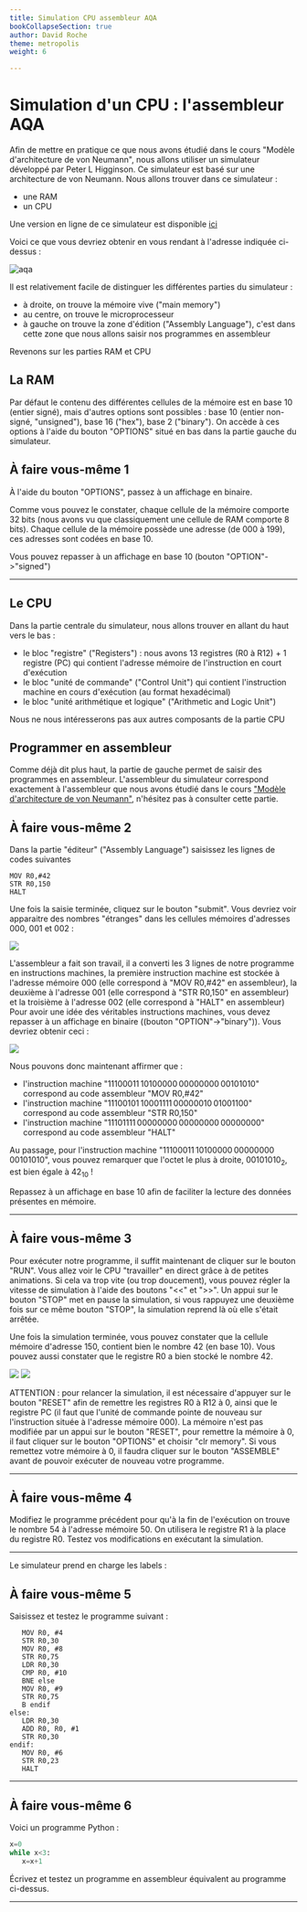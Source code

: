 ```yaml
---
title: Simulation CPU assembleur AQA
bookCollapseSection: true
author: David Roche
theme: metropolis
weight: 6

---
```


# Simulation d'un CPU : l'assembleur AQA

Afin de mettre en pratique ce que nous avons étudié dans le cours
\"Modèle d\'architecture de von Neumann\", nous allons utiliser un
simulateur développé par Peter L Higginson. Ce simulateur est basé sur
une architecture de von Neumann. Nous allons trouver dans ce simulateur
:

-   une RAM
-   un CPU

Une version en ligne de ce simulateur est disponible [ici](http://www.peterhigginson.co.uk/AQA/)


Voici ce que vous devriez obtenir en vous rendant à l\'adresse indiquée
ci-dessus :

![aqa](/uploads/docsnsi/architecture/aqa/img/aqa.png)

Il est relativement facile de distinguer les différentes parties du
simulateur :

-   à droite, on trouve la mémoire vive (\"main memory\")
-   au centre, on trouve le microprocesseur
-   à gauche on trouve la zone d\'édition (\"Assembly Language\"),
    c\'est dans cette zone que nous allons saisir nos programmes en
    assembleur

Revenons sur les parties RAM et CPU

## La RAM

Par défaut le contenu des différentes cellules de la mémoire est en base
10 (entier signé), mais d\'autres options sont possibles : base 10
(entier non-signé, \"unsigned\"), base 16 (\"hex\"), base 2
(\"binary\"). On accède à ces options à l\'aide du bouton \"OPTIONS\"
situé en bas dans la partie gauche du simulateur.

## À faire vous-même 1

À l\'aide du bouton \"OPTIONS\", passez à un affichage en binaire.

Comme vous pouvez le constater, chaque cellule de la mémoire comporte 32
bits (nous avons vu que classiquement une cellule de RAM comporte 8
bits). Chaque cellule de la mémoire possède une adresse (de 000 à 199),
ces adresses sont codées en base 10.

Vous pouvez repasser à un affichage en base 10 (bouton
\"OPTION\"-\>\"signed\")

------------------------------------------------------------------------

## Le CPU

Dans la partie centrale du simulateur, nous allons trouver en allant du
haut vers le bas :

-   le bloc \"registre\" (\"Registers\") : nous avons 13 registres (R0 à
    R12) + 1 registre (PC) qui contient l\'adresse mémoire de
    l\'instruction en court d\'exécution
-   le bloc \"unité de commande\" (\"Control Unit\") qui contient
    l\'instruction machine en cours d\'exécution (au format hexadécimal)
-   le bloc \"unité arithmétique et logique\" (\"Arithmetic and Logic
    Unit\")

Nous ne nous intéresserons pas aux autres composants de la partie CPU

## Programmer en assembleur

Comme déjà dit plus haut, la partie de gauche permet de saisir des
programmes en assembleur. L\'assembleur du simulateur correspond
exactement à l\'assembleur que nous avons étudié dans le cours [\"Modèle
d\'architecture de von
Neumann\"](https://pixees.fr/informatiquelycee/n_site/nsi_prem_von_neu.html),
n\'hésitez pas à consulter cette partie.

## À faire vous-même 2

Dans la partie \"éditeur\" (\"Assembly Language\") saisissez les lignes
de codes suivantes

    MOV R0,#42
    STR R0,150
    HALT


Une fois la saisie terminée, cliquez sur le bouton \"submit\". Vous
devriez voir apparaitre des nombres \"étranges\" dans les cellules
mémoires d\'adresses 000, 001 et 002 :

![](img/sim_cpu_1.png)

L\'assembleur a fait son travail, il a converti les 3 lignes de notre
programme en instructions machines, la première instruction machine est
stockée à l\'adresse mémoire 000 (elle correspond à \"MOV R0,\#42\" en
assembleur), la deuxième à l\'adresse 001 (elle correspond à \"STR
R0,150\" en assembleur) et la troisième à l\'adresse 002 (elle
correspond à \"HALT\" en assembleur) Pour avoir une idée des véritables
instructions machines, vous devez repasser à un affichage en binaire
((bouton \"OPTION\"-\>\"binary\")). Vous devriez obtenir ceci :

![](img/sim_cpu_2.png)

Nous pouvons donc maintenant affirmer que :

-   l\'instruction machine \"11100011 10100000 00000000 00101010\"
    correspond au code assembleur \"MOV R0,\#42\"
-   l\'instruction machine \"11100101 10001111 00000010 01001100\"
    correspond au code assembleur \"STR R0,150\"
-   l\'instruction machine \"11101111 00000000 00000000 00000000\"
    correspond au code assembleur \"HALT\"

Au passage, pour l\'instruction machine
\"11100011 10100000 00000000 00101010\", vous pouvez remarquer que
l\'octet le plus à droite, $00101010_2$, est bien égale à $42_{10}$ !

Repassez à un affichage en base 10 afin de faciliter la lecture des
données présentes en mémoire.

------------------------------------------------------------------------

## À faire vous-même 3

Pour exécuter notre programme, il suffit maintenant de cliquer sur le
bouton \"RUN\". Vous allez voir le CPU \"travailler\" en direct grâce à
de petites animations. Si cela va trop vite (ou trop doucement), vous
pouvez régler la vitesse de simulation à l\'aide des boutons \"\<\<\" et
\"\>\>\". Un appui sur le bouton \"STOP\" met en pause la simulation, si
vous rappuyez une deuxième fois sur ce même bouton \"STOP\", la
simulation reprend là où elle s\'était arrêtée.

Une fois la simulation terminée, vous pouvez constater que la cellule
mémoire d\'adresse 150, contient bien le nombre 42 (en base 10). Vous
pouvez aussi constater que le registre R0 a bien stocké le nombre 42.

![](img/sim_cpu_4.png) ![](img/sim_cpu_3.png)

ATTENTION : pour relancer la simulation, il est nécessaire d\'appuyer
sur le bouton \"RESET\" afin de remettre les registres R0 à R12 à 0,
ainsi que le registre PC (il faut que l\'unité de commande pointe de
nouveau sur l\'instruction située à l\'adresse mémoire 000). La mémoire
n\'est pas modifiée par un appui sur le bouton \"RESET\", pour remettre
la mémoire à 0, il faut cliquer sur le bouton \"OPTIONS\" et choisir
\"clr memory\". Si vous remettez votre mémoire à 0, il faudra cliquer
sur le bouton \"ASSEMBLE\" avant de pouvoir exécuter de nouveau votre
programme.

------------------------------------------------------------------------

## À faire vous-même 4

Modifiez le programme précédent pour qu\'à la fin de l\'exécution on
trouve le nombre 54 à l\'adresse mémoire 50. On utilisera le registre R1
à la place du registre R0. Testez vos modifications en exécutant la
simulation.

------------------------------------------------------------------------

Le simulateur prend en charge les labels :

## À faire vous-même 5

Saisissez et testez le programme suivant :

       MOV R0, #4
       STR R0,30
       MOV R0, #8
       STR R0,75
       LDR R0,30
       CMP R0, #10
       BNE else
       MOV R0, #9
       STR R0,75
       B endif
    else:
       LDR R0,30
       ADD R0, R0, #1
       STR R0,30
    endif:
       MOV R0, #6
       STR R0,23
       HALT


------------------------------------------------------------------------

## À faire vous-même 6

Voici un programme Python :

~~~python
x=0
while x<3:
   x=x+1
~~~

Écrivez et testez un programme en assembleur équivalent au programme
ci-dessus.

------------------------------------------------------------------------
